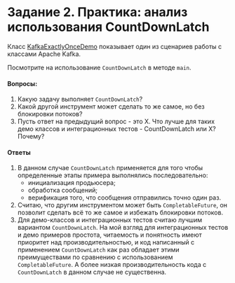 # Задание 2. Практика: анализ использования CountDownLatch #

Класс [KafkaExactlyOnceDemo](https://github.com/apache/kafka/blob/99b9b3e84f4e98c3f07714e1de6a139a004cbc5b/examples/src/main/java/kafka/examples/KafkaExactlyOnceDemo.java)
показывает один из сценариев работы с классами Apache Kafka.

Посмотрите на использование `CountDownLatch` в методе `main`.

#### Вопросы: ####

1. Какую задачу выполняет `CountDownLatch`?
2. Какой другой инструмент может сделать то же самое, но без блокировки потоков?
3. Пусть ответ на предыдущий вопрос - это Х. Что лучше для таких демо классов и 
   интеграционных тестов - CountDownLatch или X? Почему?


#### Ответы ####
1. В данном случае `CountDownLatch` применяется для того чтобы определенные этапы примера
   выполнялись последовательно:
   - инициализация продьюсера;
   - обработка сообщений;
   - верификация того, что сообщения отправились точно один раз.
2. Считаю, что другим инструментом может быть `CompletableFuture`, он позволит сделать 
   всё то же самое и избежать блокировки потоков.
3. Для демо-классов и интеграционных тестов считаю лучшим вариантом `CountDownLatch`.
   На мой взгляд для интеграционных тестов и демо примеров простота, читаемость и понятность
   имеют приоритет над производительностью, и код написанный с применением `CountDownLatch`
   как раз обладает этими преимуществами по сравнению с использованием `CompletableFuture`.
   А более низкая производительность кода с `CountDownLatch` в данном случае не существенна.




